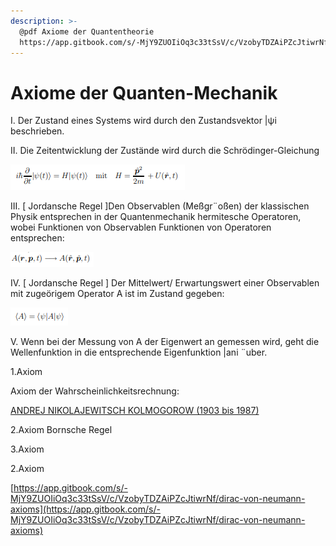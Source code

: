 ```yaml
---
description: >-
  @pdf Axiome der Quantentheorie
  https://app.gitbook.com/s/-MjY9ZUOIiOq3c33tSsV/c/VzobyTDZAiPZcJtiwrNf/quantum-basics/axiome-der-quanten-mechanik
---
```


# Axiome der Quanten-Mechanik

I. Der Zustand eines Systems wird durch den Zustandsvektor |ψi beschrieben.

II. Die Zeitentwicklung der Zustände wird durch die Schrödinger-Gleichung

![](<../.gitbook/assets/image (3) (1).png>)

III. \[ Jordansche Regel ]Den Observablen (Meßgr¨oßen) der klassischen Physik entsprechen in der Quantenmechanik hermitesche Operatoren, wobei Funktionen von Observablen Funktionen von Operatoren entsprechen:

![](<../.gitbook/assets/image (9) (1) (1).png>)

IV. \[ Jordansche Regel ] Der Mittelwert/ Erwartungswert einer Observablen mit zugeörigem Operator A ist im Zustand gegeben:

![](<../.gitbook/assets/image (17).png>)

V. Wenn bei der Messung von A der Eigenwert an gemessen wird, geht die Wellenfunktion in die entsprechende Eigenfunktion |ani ¨uber.

1.Axiom

Axiom der Wahrscheinlichkeitsrechnung:

[ANDREJ NIKOLAJEWITSCH KOLMOGOROW (1903 bis 1987)](https://www.lernhelfer.de/schuelerlexikon/mathematik-abitur/artikel/axiome-der-wahrscheinlichkeitsrechnung)

2.Axiom Bornsche Regel

3.Axiom

2.Axiom

[https://app.gitbook.com/s/-MjY9ZUOIiOq3c33tSsV/c/VzobyTDZAiPZcJtiwrNf/dirac-von-neumann-axioms](https://app.gitbook.com/s/-MjY9ZUOIiOq3c33tSsV/c/VzobyTDZAiPZcJtiwrNf/dirac-von-neumann-axioms)

